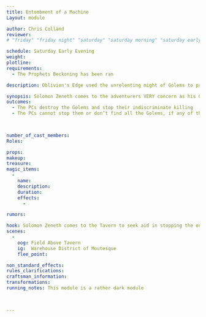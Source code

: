 ```yaml
---
title: Entombment of a Machine
Layout: module

author: Chris Colland
reviewer: 
# "friday" "friday night" "saturday" "saturday morning" "saturday early afternoon" "saturday early evening" "saturday night" "reaction" "tavern setup" "townsfolk" "randoms"

schedule: Saturday Early Evening
weight: 
plotline: 
requirements: 
  - The Prophets Beckoning has been ran

description: Oblivion's Edge used the unrelenting might of Golems to patrol and upkeep the town. Now the Golems have begun to malfunction and attack anyone they see instead of just the Undead. Solomon Zeneth returns to seek aid in fixing this.

synopsis: Solomon Zeneth comes to the adventurers VERY concern as his Golems have started to malfunction. These Undead normally stalk the darkness of Moutesque sensing out the Undead threats and smiting them where they stood. However, with the Golem Master slain, the failsafe in the Golems is no longer easy to enable. In the process of trying to disable some of the Golems as they were needing to recharge, the Golems malfunctioned and have gone into the town of Moutesque hunting but they are fighting anything they find and not the Undead. These Golems were CRITICAL in surviving as long as they did against Dimitri Revendreth
outcomes: 
  - The PCs destroy the Golems and stop their indiscriminate killing
  - The PCs cannot stop them or don’t find all the Golems, if any of the 5 escape then they will become a roaming monster till killed.

 

number_of_cast_members: 
Roles: 

props: 
makeup: 
treasure: 
magic_items:
  - 
    name: 
    description:  
    duration: 
    effects: 
      - 

rumors: 

hook: Solomon Zeneth comes to the Tavern to seek aid in stopping the out of control Golem so they don’t hurt anyone else
scenes: 
  - 
    oog: Field Above Tavern
    ig:  Warehouse District of Moutesque
    flee_point: 

non_standard_effects: 
rules_clarifications: 
craftsman_information: 
transformations: 
running_notes: This module is a rather dark module
 


---
```
























































